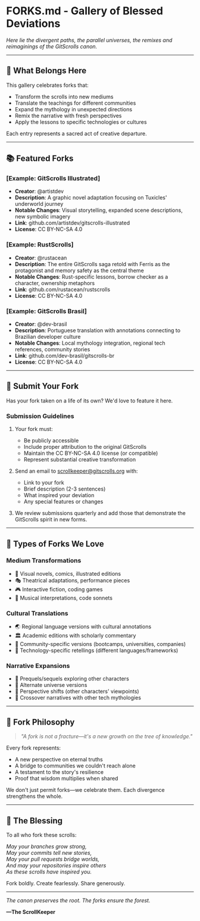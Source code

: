 # FORKS.md - Gallery of Blessed Deviations

*Here lie the divergent paths, the parallel universes, the remixes and reimaginings of the GitScrolls canon.*

---

## 🌿 What Belongs Here

This gallery celebrates forks that:

- Transform the scrolls into new mediums
- Translate the teachings for different communities  
- Expand the mythology in unexpected directions
- Remix the narrative with fresh perspectives
- Apply the lessons to specific technologies or cultures

Each entry represents a sacred act of creative departure.

---

## 📚 Featured Forks

### [Example: GitScrolls Illustrated]

- **Creator**: @artistdev
- **Description**: A graphic novel adaptation focusing on Tuxicles' underworld journey
- **Notable Changes**: Visual storytelling, expanded scene descriptions, new symbolic imagery
- **Link**: github.com/artistdev/gitscrolls-illustrated
- **License**: CC BY-NC-SA 4.0

### [Example: RustScrolls]

- **Creator**: @rustacean
- **Description**: The entire GitScrolls saga retold with Ferris as the protagonist and memory safety as the central theme
- **Notable Changes**: Rust-specific lessons, borrow checker as a character, ownership metaphors
- **Link**: github.com/rustacean/rustscrolls
- **License**: CC BY-NC-SA 4.0

### [Example: GitScrolls Brasil]

- **Creator**: @dev-brasil
- **Description**: Portuguese translation with annotations connecting to Brazilian developer culture
- **Notable Changes**: Local mythology integration, regional tech references, community stories
- **Link**: github.com/dev-brasil/gitscrolls-br
- **License**: CC BY-NC-SA 4.0

---

## 🔮 Submit Your Fork

Has your fork taken on a life of its own? We'd love to feature it here.

### Submission Guidelines

1. Your fork must:
   - Be publicly accessible
   - Include proper attribution to the original GitScrolls
   - Maintain the CC BY-NC-SA 4.0 license (or compatible)
   - Represent substantial creative transformation

2. Send an email to <scrollkeeper@gitscrolls.org> with:
   - Link to your fork
   - Brief description (2-3 sentences)
   - What inspired your deviation
   - Any special features or changes

3. We review submissions quarterly and add those that demonstrate the GitScrolls spirit in new forms.

---

## 💫 Types of Forks We Love

### Medium Transformations

- 🎨 Visual novels, comics, illustrated editions
- 🎭 Theatrical adaptations, performance pieces
- 🎮 Interactive fiction, coding games
- 🎵 Musical interpretations, code sonnets

### Cultural Translations

- 🌏 Regional language versions with cultural annotations
- 🏛️ Academic editions with scholarly commentary
- 👥 Community-specific versions (bootcamps, universities, companies)
- 🔧 Technology-specific retellings (different languages/frameworks)

### Narrative Expansions

- 📖 Prequels/sequels exploring other characters
- 🌌 Alternate universe versions
- 🔄 Perspective shifts (other characters' viewpoints)
- 🧩 Crossover narratives with other tech mythologies

---

## 🌟 Fork Philosophy

> *"A fork is not a fracture—it's a new growth on the tree of knowledge."*

Every fork represents:

- A new perspective on eternal truths
- A bridge to communities we couldn't reach alone
- A testament to the story's resilience
- Proof that wisdom multiplies when shared

We don't just permit forks—we celebrate them. Each divergence strengthens the whole.

---

## 📜 The Blessing

To all who fork these scrolls:

*May your branches grow strong,  
May your commits tell new stories,  
May your pull requests bridge worlds,  
And may your repositories inspire others  
As these scrolls have inspired you.*

Fork boldly. Create fearlessly. Share generously.

---

*The canon preserves the root. The forks ensure the forest.*

**—The ScrollKeeper**
